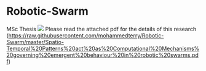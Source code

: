 # Robotic-Swarm
MSc Thesis 
![](https://raw.githubusercontent.com/mohammedterry/Robotic-Swarm/master/spatio-temporal%20analysis.gif)
Please read the attached pdf for the details of this research (https://raw.githubusercontent.com/mohammedterry/Robotic-Swarm/master/Spatio-Temporal%20Patterns%20act%20as%20Computational%20Mechanisms%20governing%20emergent%20behaviour%20in%20robotic%20swarms.pdf)
